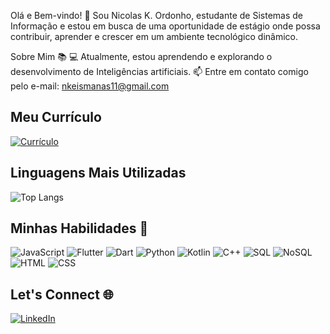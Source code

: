 Olá e Bem-vindo! 👋
Sou Nicolas K. Ordonho, estudante de Sistemas de Informação e estou em busca de uma oportunidade de estágio onde possa contribuir, aprender e crescer em um ambiente tecnológico dinâmico.

Sobre Mim 📚
💻 Atualmente, estou aprendendo e explorando o desenvolvimento de Inteligências artificiais.
📫 Entre em contato comigo pelo e-mail: nkeismanas11@gmail.com

## Meu Currículo  
[![Currículo](https://img.shields.io/badge/Currículo-PDF-blue?style=flat&logo=adobeacrobatreader&logoColor=white)]([https://github.com/nicolaskms/nicolaskms/raw/main/CVNICOLAS.pdf](https://github.com/nicolaskms/nicolaskms/blob/main/CV.Nicolas.pdf))

## Linguagens Mais Utilizadas
![Top Langs](https://github-readme-stats.vercel.app/api/top-langs/?username=nicolaskms&layout=compact&theme=radical)

## Minhas Habilidades 🚀
![JavaScript](https://img.shields.io/badge/JavaScript-F7DF1E?style=flat&logo=javascript&logoColor=black)
![Flutter](https://img.shields.io/badge/Flutter-02569B?style=flat&logo=flutter&logoColor=white)
![Dart](https://img.shields.io/badge/Dart-0175C2?style=flat&logo=dart&logoColor=white)
![Python](https://img.shields.io/badge/Python-3776AB?style=flat&logo=python&logoColor=white)
![Kotlin](https://img.shields.io/badge/Kotlin-0095D5?style=flat&logo=kotlin&logoColor=white)
![C++](https://img.shields.io/badge/C++-00599C?style=flat&logo=c%2B%2B&logoColor=white)
![SQL](https://img.shields.io/badge/SQL-4479A1?style=flat&logo=postgresql&logoColor=white)
![NoSQL](https://img.shields.io/badge/NoSQL-4DB33D?style=flat&logo=mongodb&logoColor=white)
![HTML](https://img.shields.io/badge/HTML5-E34F26?style=flat&logo=html5&logoColor=white)
![CSS](https://img.shields.io/badge/CSS3-1572B6?style=flat&logo=css3&logoColor=white)

## Let's Connect 🌐
[![LinkedIn](https://img.shields.io/badge/LinkedIn-0077B5?style=flat&logo=linkedin&logoColor=white)](https://www.linkedin.com/in/nicolas-keismanas-ordonho-0486b2286)

